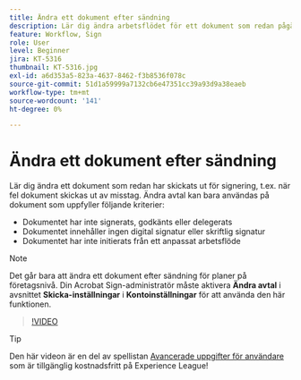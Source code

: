 ```yaml
---
title: Ändra ett dokument efter sändning
description: Lär dig ändra arbetsflödet för ett dokument som redan pågår
feature: Workflow, Sign
role: User
level: Beginner
jira: KT-5316
thumbnail: KT-5316.jpg
exl-id: a6d353a5-823a-4637-8462-f3b8536f078c
source-git-commit: 51d1a59999a7132cb6e47351cc39a93d9a38eaeb
workflow-type: tm+mt
source-wordcount: '141'
ht-degree: 0%

---
```


# Ändra ett dokument efter sändning

Lär dig ändra ett dokument som redan har skickats ut för signering, t.ex. när fel dokument skickas ut av misstag. Ändra avtal kan bara användas på dokument som uppfyller följande kriterier:

* Dokumentet har inte signerats, godkänts eller delegerats
* Dokumentet innehåller ingen digital signatur eller skriftlig signatur
* Dokumentet har inte initierats från ett anpassat arbetsflöde


>[!NOTE]
>
>Det går bara att ändra ett dokument efter sändning för planer på företagsnivå. Din Acrobat Sign-administratör måste aktivera **Ändra avtal** i avsnittet **Skicka-inställningar** i **Kontoinställningar** för att använda den här funktionen.

>[!VIDEO](https://video.tv.adobe.com/v/342299?quality=12&learn=on&hidetitle=true)

>[!TIP]
>
>Den här videon är en del av spellistan [Avancerade uppgifter för användare](https://experienceleague.adobe.com/en/playlists/acrobat-sign-perform-advanced-tasks-business-users) som är tillgänglig kostnadsfritt på Experience League!
